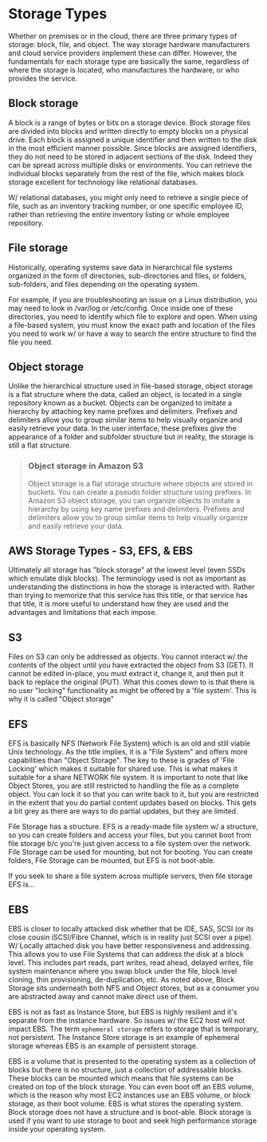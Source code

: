# Storage Types

Whether on premises or in the cloud, there are three primary types of storage: block, file, and object. The way storage hardware manufacturers and cloud service providers implement these can differ. However, the fundamentals for each storage type are basically the same, regardless of where the storage is located, who manufactures the hardware, or who provides the service.

## Block storage

A block is a range of bytes or bits on a storage device. Block storage files are divided into blocks and written directly to empty blocks on a physical drive. Each block is assigned a unique identifier and then written to the disk in the most efficient manner possible. Since blocks are assigned identifiers, they do not need to be stored in adjacent sections of the disk. Indeed they can be spread across multiple disks or environments. You can retrieve the individual blocks separately from the rest of the file, which makes block storage excellent for technology like relational databases.

W/ relational databases, you might only need to retrieve a single piece of file, such as an inventory tracking number, or one specific employee ID, rather than retrieving the entire inventory listing or whole employee repository.

## File storage

Historically, operating systems save data in hierarchical file systems organized in the form of directories, sub-directories and files, or folders, sub-folders, and files depending on the operating system.

For example, if you are troubleshooting an issue on a Linux distribution, you may need to look in /var/log or /etc/config. Once inside one of these directories, you need to identify which file to explore and open. When using a file-based system, you must know the exact path and location of the files you need to work w/ or have a way to search the entire structure to find the file you need.

## Object storage

Unlike the hierarchical structure used in file-based storage, object storage is a flat structure where the data, called an object, is located in a single repository known as a bucket. Objects can be organized to imitate a hierarchy by attaching key name prefixes and delimiters. Prefixes and delimiters allow you to group similar items to help visually organize and easily retrieve your data. In the user interface, these prefixes give the appearance of a folder and subfolder structure but in reality, the storage is still a flat structure.

> ### Object storage in Amazon S3
>
> Object storage is a flat storage structure where objects are stored in buckets. You can create a pseudo folder structure using prefixes. In Amazon S3 object storage, you can organize objects to imitate a hierarchy by using key name prefixes and delimiters. Prefixes and delimiters allow you to group similar items to help visually organize and easily retrieve your data.

## AWS Storage Types - S3, EFS, & EBS

Ultimately all storage has "block storage" at the lowest level (even SSDs which emulate disk blocks). The terminology used is not as important as understanding the distinctions in how the storage is interacted with. Rather than trying  to memorize that this service has this title, or that service has that title, it is more useful to understand how they are used and the advantages and limitations that each impose.

## S3

Files on S3 can only be addressed as objects. You cannot interact w/ the contents of the object until you have extracted the object from S3 (GET). It cannot be edited in-place, you must extract it, change it, and then put it back to replace the original (PUT). What this comes down to is that there is no user "locking" functionality as might be offered by a 'file system'. This is why it is called "Object storage"

## EFS

EFS is basically NFS (Network File System) which is an old and still viable Unix technology. As the title implies, it is a "File System" and offers more capabilities than "Object Storage". The key to these is grades of 'File Locking' which makes it suitable for shared use. This is what makes it suitable for a share NETWORK file system. It is important to note that like Object Stores, you are still restricted to handling the file as a complete object. You can lock it so that you can write back to it, but you are restricted in the extent that you do partial content updates based on blocks. This gets a bit grey as there are ways to do partial updates, but they are limited.

File Storage has a structure. EFS is a ready-made file system w/ a structure, so you can create folders and access your files, but you cannot boot from file storage b/c you're just given access to a file system over the network. File Storage can be used for mounting, but not for booting. You can create folders, File Storage can be mounted, but EFS is not boot-able.

If you seek to share a file system across multiple servers, then file storage EFS is...

## EBS

EBS is closer to locally attacked disk whether that be IDE, SAS, SCSI (or its close cousin iSCSI/Fibre Channel, which is in reality just SCSI over a pipe). W/ Locally attached disk you have better responsiveness and addressing. This allows you to use File Systems that can address the disk at a block level. This includes part reads, part writes, read ahead, delayed writes, file system maintenance where you swap block under the file, block level cloning, thin provisioning, de-duplication, etc. As noted above, Block Storage sits underneath both NFS and Object stores, but as a consumer you are abstracted away and cannot make direct use of them.

EBS is not as fast as Instance Store, but EBS is highly resilient and it's separate from the instance hardware. So issues w/ the EC2 host will not impact EBS. The term `ephemeral storage` refers to storage that is temporary, not persistent. The Instance Store storage is an example of ephemeral storage whereas EBS is an example of persistent storage.

EBS is a volume that is presented to the operating system as a collection of blocks but there is no structure, just a collection of addressable blocks. These blocks can be mounted which means that file systems can be created on top of the block storage. You can even boot off an EBS volume, which is the reason why most EC2 instances use an EBS volume, or block storage, as their boot volume. EBS is what stores the operating system. Block storage does not have a structure and is boot-able. Block storage is used if you want to use storage to boot and seek high performance storage inside your operating system.
